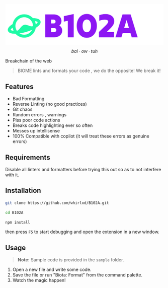 
![logo](biotalogo.png)
$$
bai
·
ow
·
tuh
$$

Breakchain of the web

> BIOME lints and formats your code , we do the opposite! We break it!


## Features

- Bad Formatting 
- Reverse Linting (no good practices)
- Git chaos 
- Random errors , warnings 
- Piss poor code actions
- Breaks code highlighting ever so often
- Messes up intellisense 
- 100% Compatible with copilot (it will treat these errors as genuine errors)





## Requirements

Disable all linters and formatters before trying this out so as to not interfere with it.


## Installation

```bash
git clone https://github.com/whirlxd/B102A.git
```
```bash
cd B102A
```
```bash
npm install
```
then press `F5` to start debugging and open the extension in a new window.

## Usage
> **Note:** Sample code is provided in the `sample` folder.

1. Open a new file and write some code.
2. Save the file or run "Biota: Format" from the command palette.
3. Watch the magic happen!






